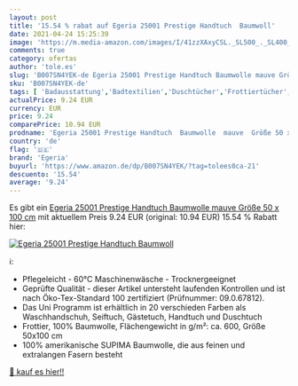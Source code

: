 ```yaml
---
layout: post
title: '15.54 % rabat auf Egeria 25001 Prestige Handtuch  Baumwoll'
date: 2021-04-24 15:25:39
image: 'https://m.media-amazon.com/images/I/41zzXAxyCSL._SL500_._SL400_.jpg'
comments: true
category: ofertas
author: 'tole.es'
slug: 'B007SN4YEK-de Egeria 25001 Prestige Handtuch Baumwolle mauve Größe 50 x...'
sku: 'B007SN4YEK-de'
tags: [ 'Badausstattung','Badtextilien','Duschtücher','Frottiertücher','Küche, Haushalt & Wohnen','egeria', ]
actualPrice: 9.24 EUR
currency: EUR
price: 9.24
comparePrice: 10.94 EUR
prodname: 'Egeria 25001 Prestige Handtuch  Baumwolle  mauve  Größe 50 x 100 cm'
country: 'de'
flag: '🇩🇪'
brand: 'Egeria'
buyurl: 'https://www.amazon.de/dp/B007SN4YEK/?tag=tolees0ca-21'
descuento: '15.54'
average: '9.24'
---
```


Es gibt ein [Egeria 25001 Prestige Handtuch  Baumwolle  mauve  Größe 50 x 100 cm](https://www.amazon.de/dp/B007SN4YEK/?tag=tolees0ca-21) mit aktuellem Preis 9.24 EUR (original: 10.94 EUR) 15.54 % Rabatt hier:

[![Egeria 25001 Prestige Handtuch  Baumwoll](https://m.media-amazon.com/images/I/41zzXAxyCSL._SL500_._SL400_.jpg)](https://www.amazon.de/dp/B007SN4YEK/?tag=tolees0ca-21)

ℹ️:

- Pflegeleicht - 60°C Maschinenwäsche - Trocknergeeignet
- Geprüfte Qualität - dieser Artikel untersteht laufenden Kontrollen und ist nach Öko-Tex-Standard 100 zertifiziert (Prüfnummer: 09.0.67812).
- Das Uni Programm ist erhältlich in 20 verschieden Farben als Waschhandschuh, Seiftuch, Gästetuch, Handtuch und Duschtuch
- Frottier, 100% Baumwolle, Flächengewicht in g/m²: ca. 600, Größe 50x100 cm
- 100% amerikanische SUPIMA Baumwolle, die aus feinen und extralangen Fasern besteht

[🛒 kauf es hier!!](https://www.amazon.de/dp/B007SN4YEK/?tag=tolees0ca-21)
